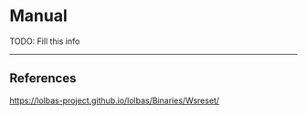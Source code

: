 # Manual

TODO: Fill this info

---
## References

https://lolbas-project.github.io/lolbas/Binaries/Wsreset/